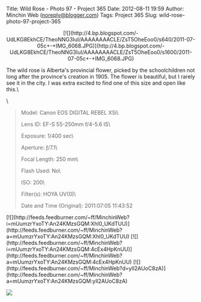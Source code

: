 Title: Wild Rose - Photo 97 - Project 365
Date: 2012-08-11 19:59
Author: Minchin Web (noreply@blogger.com)
Tags: Project 365
Slug: wild-rose-photo-97-project-365

<div class="separator" style="clear: both; text-align: center;">

</p>
<p>
[![](http://4.bp.blogspot.com/-UdLKG8EkhCE/TheoNNG3IuI/AAAAAAAACLE/ZsT5OheEoo0/s640/2011-07-05c+-+IMG_6068.JPG)](http://4.bp.blogspot.com/-UdLKG8EkhCE/TheoNNG3IuI/AAAAAAAACLE/ZsT5OheEoo0/s1600/2011-07-05c+-+IMG_6068.JPG)

</div>

</p>
The wild rose is Alberta's provincial flower, picked by the
schoolchildren not long after the province's creation in 1905. The
flower is beautiful, but I rarely see it in the city. I was extra
excited to find one of this size and open like this.\

\

> </p>
> <span style="color: #666666;">Model: </span>Canon EOS DIGITAL REBEL
> XSi\
>
> <span style="color: #666666;">Lens ID: </span>EF-S 55-250mm f/4-5.6
> IS\
>
> <span style="color: #666666;">Exposure: </span>1/400 sec\
>
> <span style="color: #666666;">Aperture: </span>ƒ/7.1\
>
> <span style="color: #666666;">Focal Length: </span>250 mm\
>
> <span style="color: #666666;">Flash Used: </span>No\
>
> <span style="color: #666666;">ISO: </span>200\
>
> <span style="color: #666666;">Filter(s): </span>HOYA UV(0)\
>
> <p>
> <span style="color: #666666;">Date and Time
> (Original): </span>2011:07:05 11:43:52

<div class="feedflare">

</p>
[![](http://feeds.feedburner.com/~ff/MinchinWeb?i=mUumzrYxoTY:An24KMzsGQM:XhI0_UKdTUU)](http://feeds.feedburner.com/~ff/MinchinWeb?a=mUumzrYxoTY:An24KMzsGQM:XhI0_UKdTUU)
[![](http://feeds.feedburner.com/~ff/MinchinWeb?i=mUumzrYxoTY:An24KMzsGQM:4cEx4HpKnUU)](http://feeds.feedburner.com/~ff/MinchinWeb?a=mUumzrYxoTY:An24KMzsGQM:4cEx4HpKnUU)
[![](http://feeds.feedburner.com/~ff/MinchinWeb?d=yIl2AUoC8zA)](http://feeds.feedburner.com/~ff/MinchinWeb?a=mUumzrYxoTY:An24KMzsGQM:yIl2AUoC8zA)

<p>

</div>

![](http://feeds.feedburner.com/~r/MinchinWeb/~4/mUumzrYxoTY)

</p>

